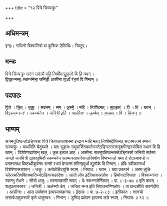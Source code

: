 +++
title = "१२ पित्रे चिच्चक्रुः"

+++
## अधिमन्त्रम्
इन्द्रः। गाथिनो विश्वामित्रो वा कुशिक ऐषीरथिः। त्रिष्टुप्।

## मन्त्रः
पि॒त्रे चि॑च्चक्रुः॒ सद॑नं॒ सम॑स्मै॒ महि॒ त्विषी॑मत्सु॒कृतो॒ वि हि ख्यन् ।  
वि॒ष्क॒भ्नन्तः॒ स्कम्भ॑नेना॒ जनि॑त्री॒ आसी॑ना ऊ॒र्ध्वं र॑भ॒सं वि मि॑न्वन् ॥

## पदपाठः
पि॒त्रे । चि॒त् । च॒क्रुः॒ । सद॑नम् । सम् । अ॒स्मै॒ । महि॑ । त्विषि॑ऽमत् । सु॒ऽकृतः॑ । वि । हि । ख्यन् ।  
वि॒ऽस्क॒भ्नन्तः॑ । स्कम्भ॑नेन । जनि॑त्री॒ इति॑ । आसी॑नाः । ऊ॒र्ध्वम् । र॒भ॒सम् । वि । मि॒न्व॒न् ॥

## भाष्यम्
सत्रमनुतिष्ठन्तोऽङ्गिरसः पित्रे चित्पालकायास्मा इन्द्राय म्नहि महत् त्विषीमद्दीप्तिमत् सदनमत्त्तमं स्थानं सञ्चक्रुः । कथमिति चेदुच्यते । यतः सुकृतः समुपार्जितकर्माणस्तेऽङ्गिरसस्तादृशमिन्द्रस्योचितं स्थानं वि हि ख्यन् । विशेषेणादर्शयन् खलु । कुत इत्यत आह । आसीनाः सत्रमुपतिष्ठन्तस्तेऽङ्गिरसो जनित्री सर्वस्य जगतो जनयित्रौ द्यावापृथिवौ स्कम्भनेन स्तम्भनसाधनेनान्तरिक्शेण विष्क्भ्नन्तो यथा ते रोदस्यावधो न पततस्तथा विष्टब्धीकुर्वन्तः सन्तो रभसं वेगवन्तं तमिन्द्रमूर्ध्वं द्युलोके वि मिन्वन् । हविः स्वीकरणार्थं विशेषेणास्थापयन् । चक्रुः । करोतेर्लिट्युसि रूपम् । निघातः । ख्यन् । ख्या प्रकथने । अस्य लुङि च्लेरस्यतिवक्तिख्यातिभ्योऽङ्गित्यङादेशः । आतो लोप इटीत्याकारलोपः । हियोगादनिघातः । विश्कभ्नन्तः । स्कन्भु रोधने । सौत्रो धातुः । तस्माच्छतरि रूपम् । वेः स्कभ्नातेर्नित्यम् । पा. ८-३-७७ ॥ इति षत्वम् । शतृप्रत्ययस्वरः । जनित्री । ऋन्नेभ्यो ङेप् । जनिता मन्त्र इति निपातनाण्णिलोपः । वा छन्दसीति सवर्णदीर्घः । आसीनाः । आस उपवेशन इत्यस्माच्छानच् । ईदासः । पा. ७-२-८३ । इतीकारः । शानचो लसार्वधातुकस्वरे कृते धातुस्वरः । मिन्वन् । डुमिञ् प्रक्षेपन इत्यस्य लङे रूपम् । निघातः ॥ १२ ॥